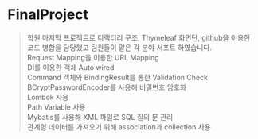 # FinalProject
> 학원 마지막 프로젝트로 디렉터리 구조, Thymeleaf 화면단, github을 이용한 코드 병합을 담당했고 팀원들이 맡은 각 분야 서포트 하였습니다.<br />
Request Mapping을 이용한 URL Mapping<br />
DI를 이용한 객체 Auto wired<br />
Command 객체와 BindingResult를 통한 Validation Check<br />
BCryptPasswordEncoder를 사용해 비밀번호 암호화<br />
Lombok 사용<br />
Path Variable 사용<br />
Mybatis를 사용해 XML 파일로 SQL 질의 문 관리<br />
관계형 데이터를 가져오기 위해 association과 collection 사용
